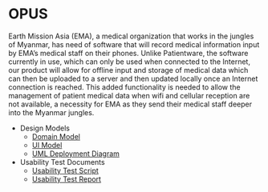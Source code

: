 # OPUS

Earth Mission Asia (EMA), a medical organization that works in the jungles of Myanmar, has need of software that will record medical information input by EMA’s medical staff on their phones. Unlike Patientware, the software currently in use, which can only be used when connected to the Internet, our product will allow for offline input and storage of medical data which can then be uploaded to a server and then updated locally once an Internet connection is reached. This added functionality is needed to allow the management of patient medical data when wifi and cellular reception are not available, a necessity for EMA as they send their medical staff deeper into the Myanmar jungles.

* Design Models
  * [Domain Model](domainModel.jpg)
  * [UI Model](UI_Model.jpg)
  * [UML Deployment Diagram](UMLDeployment.png)
* Usability Test Documents
  * [Usability Test Script](OPUS_Test_Script.docx)
  * [Usability Test Report](User_Test_Report.docx)

